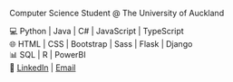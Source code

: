 Computer Science Student @ The University of Auckland

💻 Python | Java | C# | JavaScript | TypeScript\
🌐 HTML | CSS  | Bootstrap | Sass | Flask | Django\
📊 SQL | R | PowerBI\
🔗 [LinkedIn](https://www.linkedin.com/in/calebrevill/) | [Email](mailto:caleb.crf@gmail.com)
